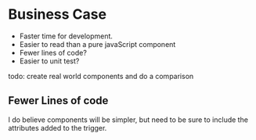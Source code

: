 # Business Case

- Faster time for development.
- Easier to read than a pure javaScript component
- Fewer lines of code?
- Easier to unit test?



todo: create real world components and do a comparison


## Fewer Lines of code

I do believe components will be simpler, but need to be sure to include the attributes added to the trigger.



